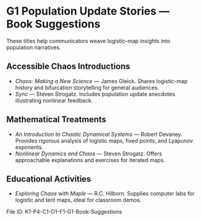 # G1 Population Update Stories — Book Suggestions

These titles help communicators weave logistic-map insights into population narratives.

## Accessible Chaos Introductions
- *Chaos: Making a New Science* — James Gleick. Shares logistic-map history and bifurcation storytelling for general audiences.
- *Sync* — Steven Strogatz. Includes population update anecdotes illustrating nonlinear feedback.

## Mathematical Treatments
- *An Introduction to Chaotic Dynamical Systems* — Robert Devaney. Provides rigorous analysis of logistic maps, fixed points, and Lyapunov exponents.
- *Nonlinear Dynamics and Chaos* — Steven Strogatz. Offers approachable explanations and exercises for iterated maps.

## Educational Activities
- *Exploring Chaos with Maple* — R.C. Hilborn. Supplies computer labs for logistic and tent maps, ideal for classroom demos.

File ID: K1-P4-C1-O1-F1-G1-Book-Suggestions
